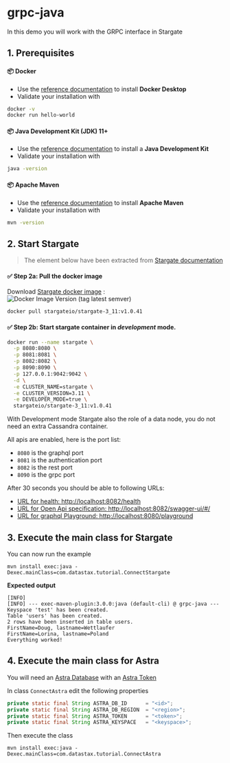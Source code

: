 # grpc-java

In this demo you will work with the GRPC interface in Stargate

## 1. Prerequisites

#### 📦 Docker
- Use the [reference documentation](https://www.docker.com/products/docker-desktop) to install **Docker Desktop**
- Validate your installation with

```bash
docker -v
docker run hello-world
```

#### 📦 Java Development Kit (JDK) 11+
- Use the [reference documentation](https://www.oracle.com/java/technologies/java-se-development-kit11-downloads.html) to install a **Java Development Kit**
- Validate your installation with

```bash
java -version
```

#### 📦 Apache Maven
- Use the [reference documentation](https://maven.apache.org/install.html) to install **Apache Maven**
- Validate your installation with

```bash
mvn -version
```

## 2. Start Stargate

> The element below have been extracted from [Stargate documentation](https://stargate.io/docs/stargate/1.0/quickstart/quick_start-rest.html
)

#### ✅ Step 2a: Pull the docker image

Download [Stargate docker image](https://hub.docker.com/r/stargateio/stargate-3_11/tags) : 
![Docker Image Version (tag latest semver)](https://img.shields.io/docker/v/stargateio/stargate-3_11/v1.0.40)

```bash
docker pull stargateio/stargate-3_11:v1.0.41
```

#### ✅ Step 2b: Start stargate container in *development* mode.

```bash
docker run --name stargate \
  -p 8080:8080 \
  -p 8081:8081 \
  -p 8082:8082 \
  -p 8090:8090 \
  -p 127.0.0.1:9042:9042 \
  -d \
  -e CLUSTER_NAME=stargate \
  -e CLUSTER_VERSION=3.11 \
  -e DEVELOPER_MODE=true \
  stargateio/stargate-3_11:v1.0.41
```

With Development mode Stargate also the role of a data node, you do not need an extra Cassandra container.

All apis are enabled, here is the port list:
- `8080` is the graphql port
- `8081` is the authentication port
- `8082` is the rest port
- `8090` is the grpc port

After 30 seconds you should be able to following URLs:
- [URL for health: http://localhost:8082/health](http://localhost:8082/health)
- [URL for Open Api specification: http://localhost:8082/swagger-ui/#/](http://localhost:8082/swagger-ui/#/)
- [URL for graphql Playground: http://localhost:8080/playground](http://localhost:8080/playground)



## 3. Execute the main class for Stargate

You can now run the example

```
mvn install exec:java -Dexec.mainClass=com.datastax.tutorial.ConnectStargate
```

**Expected output**

```
[INFO] 
[INFO] --- exec-maven-plugin:3.0.0:java (default-cli) @ grpc-java ---
Keyspace 'test' has been created.
Table 'users' has been created.
2 rows have been inserted in table users.
FirstName=Doug, lastname=Wettlaufer
FirstName=Lorina, lastname=Poland
Everything worked!
```

## 4. Execute the main class for Astra

You will need an [Astra Database](https://docs.datastax.com/en/astra/docs/creating-your-astra-database.html) with an [Astra Token](https://docs.datastax.com/en/astra/docs/manage-application-tokens.html)

In class `ConnectAstra` edit the following properties

```java
private static final String ASTRA_DB_ID      = "<id>";
private static final String ASTRA_DB_REGION  = "<region>";
private static final String ASTRA_TOKEN      = "<token>";
private static final String ASTRA_KEYSPACE   = "<keyspace>";
```

Then execute the class 
    
```
mvn install exec:java -Dexec.mainClass=com.datastax.tutorial.ConnectAstra
```

